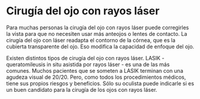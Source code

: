 Cirugía del ojo con rayos láser
===============================


Para muchas personas la cirugía del ojo con rayos láser puede corregirles la vista para que no necesiten usar más anteojos o lentes de contacto. La cirugía del ojo con láser readapta el contorno de la córnea, que es la cubierta transparente del ojo. Eso modifica la capacidad de enfoque del ojo.


Existen distintos tipos de cirugía del ojo con rayos láser. LASIK - queratomileusis in situ asistida por rayos láser - es una de las más comunes. Muchos pacientes que se someten a LASIK terminan con una agudeza visual de 20/20. Pero, como todos los procedimientos médicos, tiene sus propios riesgos y beneficios. Sólo su oculista puede indicarle si es un buen candidato para la cirugía de los ojos con rayos láser.


